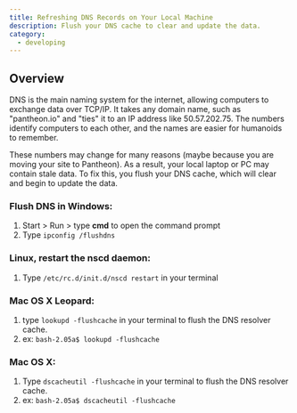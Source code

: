 ```yaml
---
title: Refreshing DNS Records on Your Local Machine
description: Flush your DNS cache to clear and update the data.
category:
  - developing
---
```

## Overview
DNS is the main naming system for the internet, allowing computers to exchange data over TCP/IP. It takes any domain name, such as "pantheon.io" and "ties" it to an IP address like 50.57.202.75. The numbers identify computers to each other, and the names are easier for humanoids to remember.  


These numbers may change for many reasons (maybe because you are moving your site to Pantheon). As a result, your local laptop or PC may contain stale data. To fix this, you flush your DNS cache, which will clear and begin to update the data.

### Flush DNS in Windows:

1. Start > Run > type **cmd** to open the command prompt
2. Type `ipconfig /flushdns`
### Linux, restart the nscd daemon:
1. Type `/etc/rc.d/init.d/nscd restart` in your terminal
### Mac OS X Leopard:
1. type `lookupd -flushcache` in your terminal to flush the DNS resolver cache.
2. ex: `bash-2.05a$ lookupd -flushcache`
### Mac OS X:
1. Type `dscacheutil -flushcache` in your terminal to flush the DNS resolver cache.
2. ex: `bash-2.05a$ dscacheutil -flushcache`
